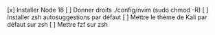 [x] Installer Node 18
[ ] Donner droits ./config/nvim (sudo chmod -R)
[ ] Installer zsh autosuggestions par défaut
[ ] Mettre le thème de Kali par défaut sur zsh
[ ] Mettre fzf sur zsh
